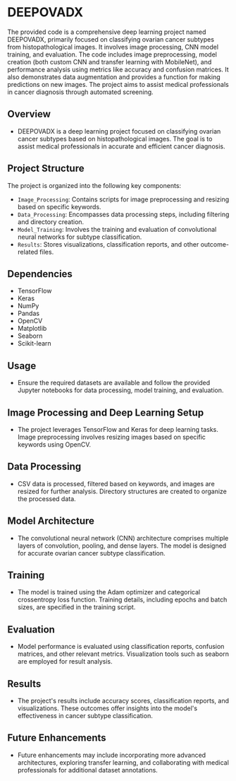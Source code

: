 # DEEPOVADX

The provided code is a comprehensive deep learning project named DEEPOVADX, primarily focused on classifying ovarian cancer subtypes from histopathological images. It involves image processing, CNN model training, and evaluation. The code includes image preprocessing, model creation (both custom CNN and transfer learning with MobileNet), and performance analysis using metrics like accuracy and confusion matrices. It also demonstrates data augmentation and provides a function for making predictions on new images. The project aims to assist medical professionals in cancer diagnosis through automated screening.

## Overview

- DEEPOVADX is a deep learning project focused on classifying ovarian cancer subtypes based on histopathological images. The goal is to assist medical professionals in accurate and efficient cancer diagnosis.

## Project Structure

The project is organized into the following key components:
- `Image_Processing`: Contains scripts for image preprocessing and resizing based on specific keywords.
- `Data_Processing`: Encompasses data processing steps, including filtering and directory creation.
- `Model_Training`: Involves the training and evaluation of convolutional neural networks for subtype classification.
- `Results`: Stores visualizations, classification reports, and other outcome-related files.

## Dependencies

- TensorFlow
- Keras
- NumPy
- Pandas
- OpenCV
- Matplotlib
- Seaborn
- Scikit-learn

## Usage

- Ensure the required datasets are available and follow the provided Jupyter notebooks for data processing, model training, and evaluation.

## Image Processing and Deep Learning Setup

- The project leverages TensorFlow and Keras for deep learning tasks. Image preprocessing involves resizing images based on specific keywords using OpenCV.

## Data Processing

- CSV data is processed, filtered based on keywords, and images are resized for further analysis. Directory structures are created to organize the processed data.

## Model Architecture

- The convolutional neural network (CNN) architecture comprises multiple layers of convolution, pooling, and dense layers. The model is designed for accurate ovarian cancer subtype classification.

## Training

- The model is trained using the Adam optimizer and categorical crossentropy loss function. Training details, including epochs and batch sizes, are specified in the training script.

## Evaluation

- Model performance is evaluated using classification reports, confusion matrices, and other relevant metrics. Visualization tools such as seaborn are employed for result analysis.

## Results

- The project's results include accuracy scores, classification reports, and visualizations. These outcomes offer insights into the model's effectiveness in cancer subtype classification.

## Future Enhancements

- Future enhancements may include incorporating more advanced architectures, exploring transfer learning, and collaborating with medical professionals for additional dataset annotations.
